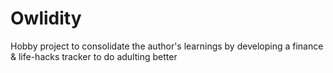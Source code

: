 # Owlidity
Hobby project to consolidate the author's learnings by developing a finance & life-hacks tracker to do adulting better 
